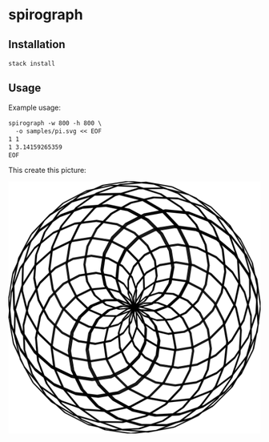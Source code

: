# spirograph

## Installation

    stack install

## Usage

Example usage:

    spirograph -w 800 -h 800 \
      -o samples/pi.svg << EOF
    1 1
    1 3.14159265359
    EOF

This create this picture:

![pi](samples/pi.svg)
